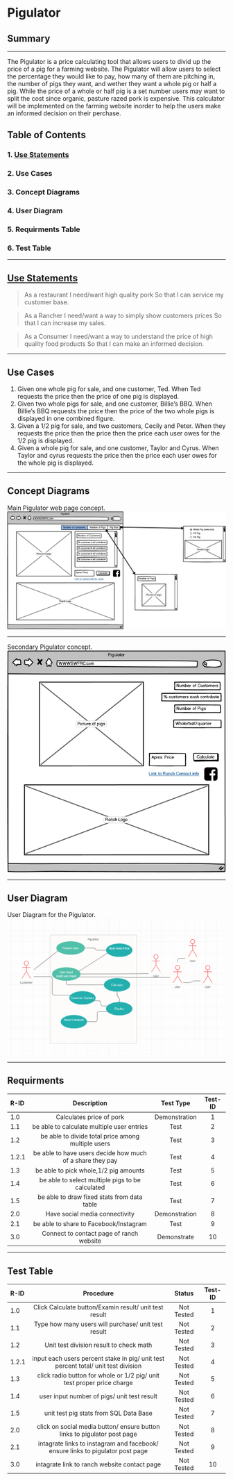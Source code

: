 # Pigulator
## Summary

---

The Pigulator is a price calculating tool that allows users to divid up the price of a pig for a farming website. The Pigulator will allow users to select the percentage they would like to pay, how many of them are pitching in, the number of pigs they want, and wether they want a whole pig or half a pig. While the price of a whole or half pig is a set number users may want to split the cost since organic, pasture razed pork is expensive. This calculator will be implemented on the farming website inorder to help the users make an informed decision on their perchase.  

## Table of Contents

### 1. [Use Statements](#Use-Statements)
### 2. Use Cases
### 3. Concept Diagrams
### 4. User Diagram
### 5. Requirments Table
### 6. Test Table

------

## [Use Statements](#Use-Statements)

> As a restaurant I need/want high quality pork So that I can service my customer base.

> As a Rancher I need/want a way to simply show customers prices So that I can increase my sales.

> As a Consumer I need/want a way to understand the price of high quality food products So that I can make an informed decision.

---

## Use Cases

1. Given one whole pig for sale, and one customer, Ted. When Ted requests the price then the price of one pig is displayed.
2. Given two whole pigs for sale, and one customer, Billie’s BBQ. When Billie’s BBQ requests the price then the price of the two whole pigs is displayed in one combined figure.
3. Given a 1/2 pig for sale, and two customers, Cecily and Peter. When they requests the price then the price then the price each user owes for the 1/2 pig is displayed.
4. Given a whole pig for sale, and one customer, Taylor and Cyrus. When Taylor and cyrus requests the price then the price each user owes for the whole pig is displayed.

---

## Concept Diagrams
Main Pigulator web page concept.
![Concept Diagram](Pigulator4.png)

---
Secondary Pigulator concept.
![Concept Diagram2](Pigulator3.png)

---

## User Diagram
User Diagram for the Pigulator.
![user Diagram](User%20Diagram.PNG)

---

## Requirments
|R-ID |Description |Test Type | Test-ID |
|:------|:------------:|:----------:|:---------:|
|1.0  | Calculates price of pork| Demonstration | 1 |
|1.1  | be able to calculate multiple user entries| Test | 2 |
|1.2  | be able to divide total price among multiple users| Test | 3 |
|1.2.1| be able to have users decide how much of a share they pay| Test | 4 |
|1.3  | be able to pick whole,1/2 pig amounts| Test | 5 |
|1.4  | be able to select multiple pigs to be calculated| Test | 6 |
|1.5  | be able to draw fixed stats from data table| Test | 7 |
|2.0  | Have social media connectivity| Demonstration | 8 |
|2.1  | be able to share to Facebook/Instagram | Test | 9 |
|3.0  | Connect to contact page of ranch website| Demonstrate | 10 |

---

## Test Table
|R-ID |Procedure |Status | Test-ID |
|:------|:------------:|:----------:|:---------:|
|1.0  | Click Calculate button/Examin result/ unit test result|Not Tested | 1 |
|1.1  | Type how many users will purchase/ unit test result| Not Tested | 2 |
|1.2  | Unit test division result to check math| Not Tested | 3 |
|1.2.1| input each users percent stake in pig/ unit test percent total/ unit test division| Not Tested | 4 |
|1.3  | click radio button for whole or 1/2 pig/ unit test proper price charge| Not Tested | 5 |
|1.4  | user input number of pigs/ unit test result| Not Tested | 6 |
|1.5  | unit test pig stats from SQL Data Base| Not Tested | 7 |
|2.0  | click on social media button/ ensure button links to pigulator post page| Not Tested | 8 |
|2.1  | intagrate links to instagram and facebook/ ensure links to pigulator post page | Not Tested | 9 |
|3.0  | intagrate link to ranch website contact page| Not Tested | 10 |
